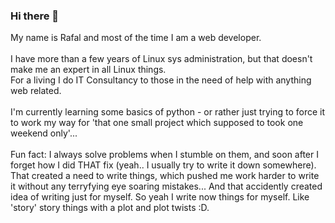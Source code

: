 ### Hi there 👋

My name is Rafal and most of the time I am a web developer.<br><br>
I have more than a few years of Linux sys administration, but that doesn't make me an expert in all Linux things.<br>
For a living I do IT Consultancy to those in the need of help with anything web related.<br><br>
I'm currently learning some basics of python - or rather just trying to force it to work my way for 'that one small project which supposed to took one weekend only'...<br><br>
Fun fact: I always solve problems when I stumble on them, and soon after I forget how I did THAT fix (yeah.. I usually try to write it down somewhere). That created a need to write things, which pushed me work harder to write it without any terryfying eye soaring mistakes... And that accidently created idea of writing just for myself. So yeah I write now things for myself. Like 'story' story things with a plot and plot twists :D. 

<!--
**rkruk/rkruk** is a ✨ _special_ ✨ repository because its `README.md` (this file) appears on your GitHub profile.

Here are some ideas to get you started:

- 🔭 I’m currently working on ...
- 🌱 I’m currently learning ...
- 👯 I’m looking to collaborate on ...
- 🤔 I’m looking for help with ...
- 💬 Ask me about ...
- 📫 How to reach me: ...
- 😄 Pronouns: ...
- ⚡ n fact: ...
-->
